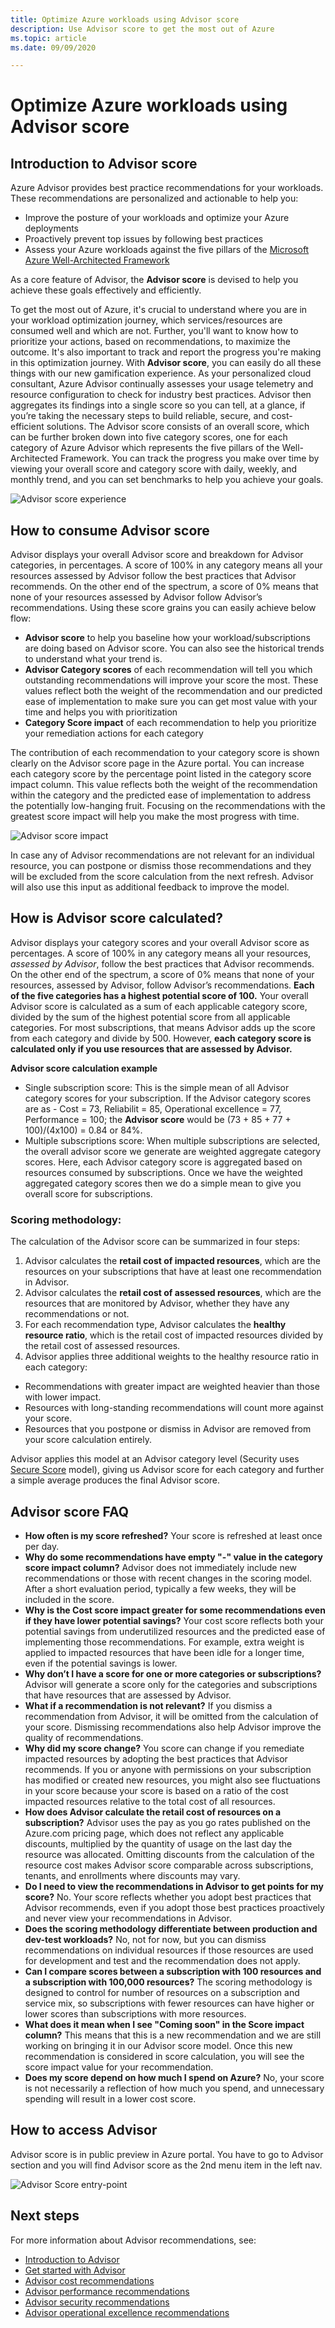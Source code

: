 ```yaml
---
title: Optimize Azure workloads using Advisor score
description: Use Advisor score to get the most out of Azure
ms.topic: article
ms.date: 09/09/2020

---
```


# Optimize Azure workloads using Advisor score

## Introduction to Advisor score

Azure Advisor provides best practice recommendations for your workloads. These recommendations are personalized and actionable to help you:
* Improve the posture of your workloads and optimize your Azure deployments
* Proactively prevent top issues by following best practices
* Assess your Azure workloads against the five pillars of the [Microsoft Azure Well-Architected Framework](https://docs.microsoft.com/azure/architecture/framework/)

As a core feature of Advisor, the **Advisor score** is devised to help you achieve these goals effectively and efficiently. 

To get the most out of Azure, it's crucial to understand where you are in your workload optimization journey, which services/resources are consumed well and which are not. Further, you'll want to know how to prioritize your actions, based on recommendations, to maximize the outcome. It's also important to track and report the progress you're making in this optimization journey. With **Advisor score**, you can easily do all these things with our new gamification experience. As your personalized cloud consultant, Azure Advisor continually assesses your usage telemetry and resource configuration to check for industry best practices. Advisor then aggregates its findings into a single score so you can tell, at a glance, if you’re taking the necessary steps to build reliable, secure, and cost-efficient solutions. 
The Advisor score consists of an overall score, which can be further broken down into five category scores, one for each category of Azure Advisor which represents the five pillars of the Well-Architected Framework. 
You can track the progress you make over time by viewing your overall score and category score with daily, weekly, and monthly trend, and you can set benchmarks to help you achieve your goals. 

 ![Advisor score experience](./media/advisor-score-1.png)

## How to consume Advisor score
Advisor displays your overall Advisor score and breakdown for Advisor categories, in percentages. A score of 100% in any category means all your resources assessed by Advisor follow the best practices that Advisor recommends. On the other end of the spectrum, a score of 0% means that none of your resources assessed by Advisor follow Advisor’s recommendations. Using these score grains you can easily achieve below flow:
* **Advisor score** to help you baseline how your workload/subscriptions are doing based on Advisor score. You can also see the historical trends to understand what your trend is.
* **Advisor Category scores** of each recommendation will tell you which outstanding recommendations will improve your score the most. These values reflect both the weight of the recommendation and our predicted ease of implementation to make sure you can get most value with your time and helps you with prioritization
* **Category Score impact** of each recommendation to help you prioritize your remediation actions for each category

The contribution of each recommendation to your category score is shown clearly on the Advisor score page in the Azure portal. You can increase each category score by the percentage point listed in the category score impact column. This value reflects both the weight of the recommendation within the category and the predicted ease of implementation to address the potentially low-hanging fruit. Focusing on the recommendations with the greatest score impact will help you make the most progress with time.  

![Advisor score impact](./media/advisor-score-2.png)

In case any of Advisor recommendations are not relevant for an individual resource, you can postpone or dismiss those recommendations and they will be excluded from the score calculation from the next refresh. Advisor will also use this input as additional feedback to improve the model.

## How is Advisor score calculated?
Advisor displays your category scores and your overall Advisor score as percentages. A score of 100% in any category means all your resources, *assessed by Advisor*, follow the best practices that Advisor recommends. On the other end of the spectrum, a score of 0% means that none of your resources, assessed by Advisor, follow Advisor’s recommendations. 
**Each of the five categories has a highest potential score of 100.** Your overall Advisor score is calculated as a sum of each applicable category score, divided by the sum of the highest potential score from all applicable categories. For most subscriptions, that means Advisor adds up the score from each category and divide by 500. However, **each category score is calculated only if you use resources that are assessed by Advisor.**

**Advisor score calculation example**
* Single subscription score: This is the simple mean of all Advisor category scores for your subscription. If the Advisor category scores are as - Cost = 73, Reliabilit = 85, Operational excellence = 77, Performance = 100; the **Advisor score** would be (73 + 85 + 77 + 100)/(4x100) = 0.84 or 84%.
* Multiple subscriptions score: When multiple subscriptions are selected, the overall advisor score we generate are weighted aggregate category scores. Here, each Advisor category score is aggregated based on resources consumed by subscriptions. Once we have the weighted aggregated category scores then we do a simple mean to give you overall score for subscriptions. 


### Scoring methodology: 
The calculation of the Advisor score can be summarized in four steps:
1. Advisor calculates the **retail cost of impacted resources**, which are the resources on your subscriptions that have at least one recommendation in Advisor.
2. Advisor calculates the **retail cost of assessed resources**, which are the resources that are monitored by Advisor, whether they have any recommendations or not. 
3. For each recommendation type, Advisor calculates the **healthy resource ratio**, which is the retail cost of impacted resources divided by the retail cost of assessed resources.
4. Advisor applies three additional weights to the healthy resource ratio in each category:
  * Recommendations with greater impact are weighted heavier than those with lower impact.
  * Resources with long-standing recommendations will count more against your score.
  * Resources that you postpone or dismiss in Advisor are removed from your score calculation entirely. 
    
Advisor applies this model at an Advisor category level (Security uses [Secure Score](https://docs.microsoft.com/azure/security-center/secure-score-security-controls#introduction-to-secure-score) model), giving us Advisor score for each category and further a simple average produces the final Advisor score.


## Advisor score FAQ
* **How often is my score refreshed?**
Your score is refreshed at least once per day. 
* **Why do some recommendations have empty "-" value in the category score impact column?** 
Advisor does not immediately include new recommendations or those with recent changes in the scoring model. After a short evaluation period, typically a few weeks, they will be included in the score. 
* **Why is the Cost score impact greater for some recommendations even if they have lower potential savings?**
Your cost score reflects both your potential savings from underutilized resources and the predicted ease of implementing those recommendations. For example, extra weight is applied to impacted resources that have been idle for a longer time, even if the potential savings is lower. 
* **Why don’t I have a score for one or more categories or subscriptions?**
Advisor will generate a score only for the categories and subscriptions that have resources that are assessed by Advisor.
* **What if a recommendation is not relevant?**
If you dismiss a recommendation from Advisor, it will be omitted from the calculation of your score. Dismissing recommendations also help Advisor improve the quality of recommendations.
* **Why did my score change?** 
You score can change if you remediate impacted resources by adopting the best practices that Advisor recommends. If you or anyone with permissions on your subscription has modified or created new resources, you might also see fluctuations in your score because your score is based on a ratio of the cost impacted resources relative to the total cost of all resources.
* **How does Advisor calculate the retail cost of resources on a subscription?**
Advisor uses the pay as you go rates published on the Azure.com pricing page, which does not reflect any applicable discounts, multiplied by the quantity of usage on the last day the resource was allocated. Omitting discounts from the calculation of the resource cost makes Advisor score comparable across subscriptions, tenants, and enrollments where discounts may vary. 
* **Do I need to view the recommendations in Advisor to get points for my score?** 
No. Your score reflects whether you adopt best practices that Advisor recommends, even if you adopt those best practices proactively and never view your recommendations in Advisor.
* **Does the scoring methodology differentiate between production and dev-test workloads?**
No, not for now, but you can dismiss recommendations on individual resources if those resources are used for development and test and the recommendation does not apply.
* **Can I compare scores between a subscription with 100 resources and a subscription with 100,000 resources?**
The scoring methodology is designed to control for number of resources on a subscription and service mix, so subscriptions with fewer resources can have higher or lower scores than subscriptions with more resources. 
* **What does it mean when I see "Coming soon" in the Score impact column?**
This means that this is a new recommendation and we are still working on bringing it in our Advisor score model. Once this new recommendation is considered in score calculation, you will see the score impact value for your recommendation.  
* **Does my score depend on how much I spend on Azure?**
No, your score is not necessarily a reflection of how much you spend, and unnecessary spending will result in a lower cost score.

## How to access Advisor
Advisor score is in public preview in Azure portal. You have to go to Advisor section and you will find Advisor score as the 2nd menu item in the left nav. 

![Advisor Score entry-point](./media/advisor-score-3.png)

## Next steps

For more information about Advisor recommendations, see:
* [Introduction to Advisor](advisor-overview.md)
* [Get started with Advisor](advisor-get-started.md)
* [Advisor cost recommendations](advisor-cost-recommendations.md)
* [Advisor performance recommendations](advisor-performance-recommendations.md)
* [Advisor security recommendations](advisor-security-recommendations.md)
* [Advisor operational excellence recommendations](advisor-operational-excellence-recommendations.md)
